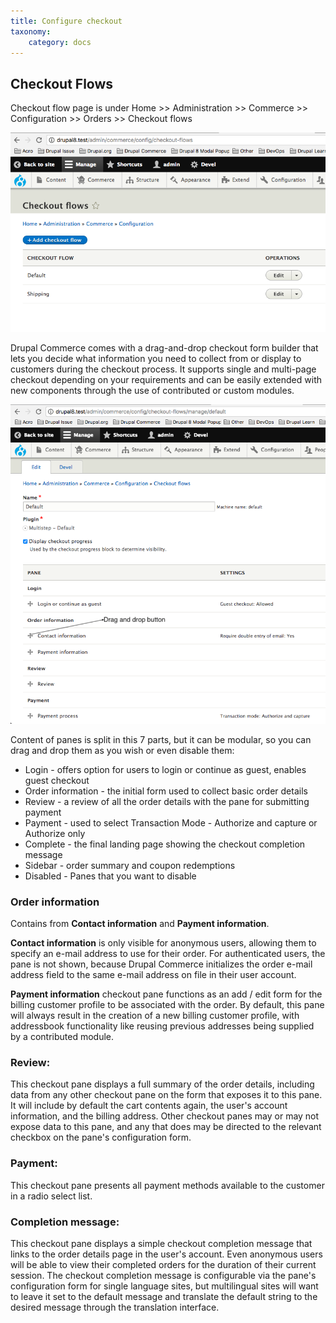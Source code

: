```yaml
---
title: Configure checkout
taxonomy:
    category: docs
---
```


## Checkout Flows

Checkout flow page is under Home >> Administration >> Commerce >> Configuration >> Orders >> Checkout flows

![Checkout flow](checkout-flow.png)

Drupal Commerce comes with a drag-and-drop checkout form builder that lets you decide what information you need to collect from or display to customers during the checkout process. It supports single and multi-page checkout depending on your requirements and can be easily extended with new components through the use of contributed or custom modules.

![checkout out drag and drop](checkout-drag-and-drop.png)

Content of panes is split in this 7 parts, but it can be modular, so you can drag and drop them as you wish or even disable them:

* Login - offers option for users to login or continue as guest, enables guest checkout
* Order information - the initial form used to collect basic order details
* Review - a review of all the order details with the pane for submitting payment
* Payment -  used to select Transaction Mode - Authorize and capture or Authorize only
* Complete -  the final landing page showing the checkout completion message
* Sidebar - order summary and coupon redemptions
* Disabled - Panes that you want to disable

### Order information
Contains from **Contact information** and **Payment information**.

**Contact information** is only visible for anonymous users, allowing them to specify an e-mail address to use for their order. 
For authenticated users, the pane is not shown, because Drupal Commerce initializes the order e-mail address field to the same e-mail address on file in their user account.

**Payment information** checkout pane functions as an add / edit form for the billing customer profile to be associated with the order. By default, this pane will always result in the creation of a new billing customer profile, with addressbook functionality like reusing previous addresses being supplied by a contributed module.

### Review:
This checkout pane displays a full summary of the order details, including data from any other checkout pane on the form that exposes it to this pane. It will include by default the cart contents again, the user's account information, and the billing address. Other checkout panes may or may not expose data to this pane, and any that does may be directed to the relevant checkbox on the pane's configuration form.

### Payment:
This checkout pane presents all payment methods available to the customer in a radio select list.

### Completion message:
This checkout pane displays a simple checkout completion message that links to the order details page in the user's account. Even anonymous users will be able to view their completed orders for the duration of their current session. The checkout completion message is configurable via the pane's configuration form for single language sites, but multilingual sites will want to leave it set to the default message and translate the default string to the desired message through the translation interface.
